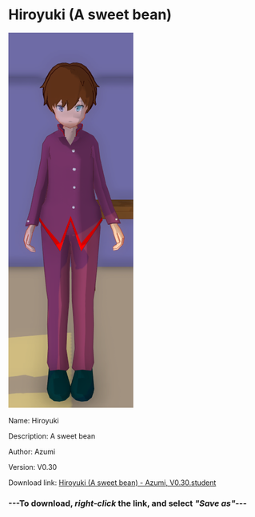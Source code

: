 # Hiroyuki (A sweet bean)

<img src = "https://raw.githubusercontent.com/Arbiter1223/Daigaku-Gurashi-Custom-Students/master/Students/Files/Hiroyuki%20(A%20sweet%20bean).png">

Name: Hiroyuki

Description: A sweet bean

Author: Azumi

Version: V0.30

Download link: <a href="https://raw.githubusercontent.com/Arbiter1223/Daigaku-Gurashi-Custom-Students/master/Students/Files/Hiroyuki%20(A%20sweet%20bean)%20-%20Azumi%2C%20V0.30.student">Hiroyuki (A sweet bean) - Azumi, V0.30.student</a>

### ---**To download, _right-click_ the link, and select _"Save as"_**---
